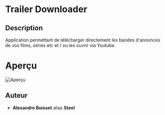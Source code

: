 # Trailer Downloader

## Description 

Application permettant de télécharger directement les bandes d'annonces de vos films, séries etc et / ou les ouvrir via Youtube.

# Aperçu

![Aperçu](https://github.com/Steelataure/Trailer-downloader/blob/main/assets/aper%C3%A7u.png)

## Auteur 

* **Alexandre Buisset** alias **Steel**
